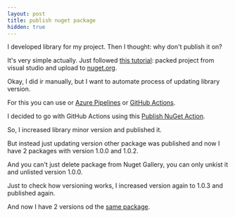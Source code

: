 ```yaml
---
layout: post
title: publish nuget package
hidden: true
---
```

I developed library for my project. Then I thought: why don't publish it on?

It's very simple actually. Just followed [this tutorial](https://docs.microsoft.com/en-us/nuget/nuget-org/publish-a-package): packed project from visual studio and upload to [nuget.org](https://www.nuget.org/packages/WikiDataiLib/).

Okay, I did ir manually, but I want to automate process of updating library version.

For this you can use or [Azure Pipelines](https://medium.com/@yanxiaodi/using-azure-devops-pipelines-to-publish-the-nuget-package-from-github-repo-fb58be4e9be8) or [GitHub Actions](https://brainlesscoder.com/2019/12/25/publishing-net-standard-nuget-package-with-github-actions/).

I decided to go with GitHub Actions using this [Publish NuGet Action](https://github.com/rohith/publish-nuget).

So, I increased library minor version and published it.

But instead just updating version other package was published and now I have 2 packages with version 1.0.0 and 1.0.2.

And you can't just delete package from Nuget Gallery, you can only unkist it and unlisted version 1.0.0.

Just to check how versioning works, I increased version again to 1.0.3 and published again.

And now I have 2 versions od the [same package](https://www.nuget.org/packages/WikiDataLib/).
